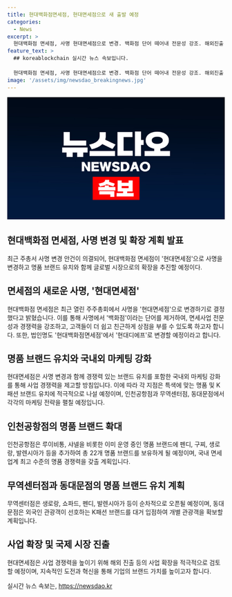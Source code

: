 ```yaml
---
title: 현대백화점면세점, 현대면세점으로 새 출발 예정
categories:
  - News
excerpt: >
  현대백화점 면세점, 사명 현대면세점으로 변경. 백화점 단어 떼어내 전문성 강조. 해외진출 및 명품 브랜드 유치로 경쟁력 제고 박차. 펜디·구찌 등이 인천공항점에 오픈. 무역센터점과 동대문점도 외국인 관심 브랜드 오픈 예정. 현대면세점은 경쟁력 강화와 브랜드 가치 향상을 위한 혁신적인 도전을 추구한다.
feature_text: >
  ## koreablockchain 실시간 뉴스 속보입니다.

  현대백화점 면세점, 사명 현대면세점으로 변경. 백화점 단어 떼어내 전문성 강조. 해외진출 및 명품 브랜드 유치로 경쟁력 제고 박차. 펜디·구찌 등이 인천공항점에 오픈. 무역센터점과 동대문점도 외국인 관심 브랜드 오픈 예정. 현대면세점은 경쟁력 강화와 브랜드 가치 향상을 위한 혁신적인 도전을 추구한다.
image: '/assets/img/newsdao_breakingnews.jpg'
---
```


<p><img src="/assets/img/newsdao_breakingnews.jpg" alt="koreablockchain 속보" /></p>

<h2>현대백화점 면세점, 사명 변경 및 확장 계획 발표</h2>

<p data-ke-size="size16">최근 주총서 사명 변경 안건이 의결되어, 현대백화점 면세점이 '현대면세점'으로 사명을 변경하고 명품 브랜드 유치와 함께 글로벌 시장으로의 확장을 추진할 예정이다.</p>

<h2 data-ke-size="size26">면세점의 새로운 사명, '현대면세점'</h2>

<p data-ke-size="size16">현대백화점 면세점은 최근 열린 주주총회에서 사명을 '현대면세점'으로 변경하기로 결정했다고 밝혔습니다. 이를 통해 사명에서 '백화점'이라는 단어를 제거하여, 면세사업 전문성과 경쟁력을 강조하고, 고객들이 더 쉽고 친근하게 상점을 부를 수 있도록 하고자 합니다. 또한, 법인명도 '현대백화점면세점'에서 '현대디에프'로 변경할 예정이라고 합니다.</p>

<h2 data-ke-size="size26">명품 브랜드 유치와 국내외 마케팅 강화</h2>

<p data-ke-size="size16">현대면세점은 사명 변경과 함께 경쟁력 있는 브랜드 유치를 포함한 국내외 마케팅 강화를 통해 사업 경쟁력을 제고할 방침입니다. 이에 따라 각 지점은 특색에 맞는 명품 및 K패션 브랜드 유치에 적극적으로 나설 예정이며, 인천공항점과 무역센터점, 동대문점에서 각각의 마케팅 전략을 펼칠 예정입니다.</p>

<h2 data-ke-size="size26">인천공항점의 명품 브랜드 확대</h2>

<p data-ke-size="size16">인천공항점은 루이비통, 샤넬을 비롯한 이미 운영 중인 명품 브랜드에 펜디, 구찌, 생로랑, 발렌시아가 등을 추가하여 총 22개 명품 브랜드를 보유하게 될 예정이며, 국내 면세업계 최고 수준의 명품 경쟁력을 갖출 계획입니다.</p>

<h2 data-ke-size="size26">무역센터점과 동대문점의 명품 브랜드 유치 계획</h2>

<p data-ke-size="size16">무역센터점은 생로랑, 쇼파드, 펜디, 발렌시아가 등이 순차적으로 오픈될 예정이며, 동대문점은 외국인 관광객이 선호하는 K패션 브랜드를 대거 입점하여 개별 관광객을 확보할 계획입니다.</p>

<h2 data-ke-size="size26">사업 확장 및 국제 시장 진출</h2>

<p data-ke-size="size16">현대면세점은 사업 경쟁력을 높이기 위해 해외 진출 등의 사업 확장을 적극적으로 검토할 예정이며, 지속적인 도전과 혁신을 통해 기업의 브랜드 가치를 높이고자 합니다.</p>
실시간 뉴스 속보는, <a href="https://newsdao.kr" rel="dofollow">https://newsdao.kr</a>


